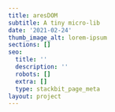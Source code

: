 ```yaml
---
title: aresDOM
subtitle: A tiny micro-lib
date: '2021-02-24'
thumb_image_alt: lorem-ipsum
sections: []
seo:
  title: ''
  description: ''
  robots: []
  extra: []
  type: stackbit_page_meta
layout: project
---
```

